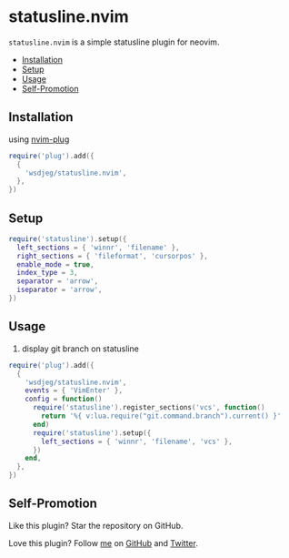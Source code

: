 # statusline.nvim

`statusline.nvim` is a simple statusline plugin for neovim.

<!-- vim-markdown-toc GFM -->

* [Installation](#installation)
* [Setup](#setup)
* [Usage](#usage)
* [Self-Promotion](#self-promotion)

<!-- vim-markdown-toc -->

## Installation

using [nvim-plug](https://github.com/wsdjeg/nvim-plug)

```lua
require('plug').add({
  {
    'wsdjeg/statusline.nvim',
  },
})
```

## Setup

```lua
require('statusline').setup({
  left_sections = { 'winnr', 'filename' },
  right_sections = { 'fileformat', 'cursorpos' },
  enable_mode = true,
  index_type = 3,
  separator = 'arrow',
  iseparator = 'arrow',
})
```

## Usage

1. display git branch on statusline

```lua
require('plug').add({
  {
    'wsdjeg/statusline.nvim',
    events = { 'VimEnter' },
    config = function()
      require('statusline').register_sections('vcs', function()
        return '%{ v:lua.require("git.command.branch").current() }'
      end)
      require('statusline').setup({
        left_sections = { 'winnr', 'filename', 'vcs' },
      })
    end,
  },
})
```

## Self-Promotion

Like this plugin? Star the repository on
GitHub.

Love this plugin? Follow [me](https://wsdjeg.net/) on
[GitHub](https://github.com/wsdjeg) and
[Twitter](http://twitter.com/wsdtty).

